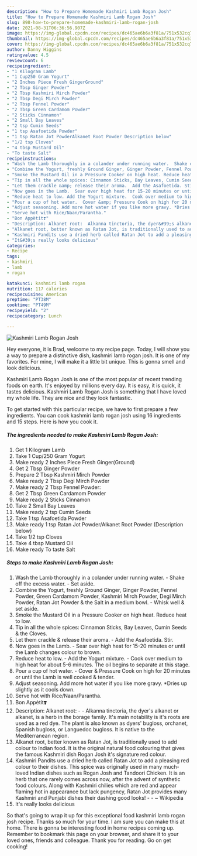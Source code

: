 ```yaml
---
description: "How to Prepare Homemade Kashmiri Lamb Rogan Josh"
title: "How to Prepare Homemade Kashmiri Lamb Rogan Josh"
slug: 898-how-to-prepare-homemade-kashmiri-lamb-rogan-josh
date: 2021-08-31T06:36:56.907Z
image: https://img-global.cpcdn.com/recipes/dc465ae6b6a3f81a/751x532cq70/kashmiri-lamb-rogan-josh-recipe-main-photo.jpg
thumbnail: https://img-global.cpcdn.com/recipes/dc465ae6b6a3f81a/751x532cq70/kashmiri-lamb-rogan-josh-recipe-main-photo.jpg
cover: https://img-global.cpcdn.com/recipes/dc465ae6b6a3f81a/751x532cq70/kashmiri-lamb-rogan-josh-recipe-main-photo.jpg
author: Danny Higgins
ratingvalue: 4.5
reviewcount: 6
recipeingredient:
- "1 Kilogram Lamb"
- "1 Cup250 Gram Yogurt"
- "2 Inches Piece Fresh GingerGround"
- "2 Tbsp Ginger Powder"
- "2 Tbsp Kashmiri Mirch Powder"
- "2 Tbsp Degi Mirch Powder"
- "2 Tbsp Fennel Powder"
- "2 Tbsp Green Cardamom Powder"
- "2 Sticks Cinnamon"
- "2 Small Bay Leaves"
- "2 tsp Cumin Seeds"
- "1 tsp Asafoetida Powder"
- "1 tsp Ratan Jot PowderAlkanet Root Powder Description below"
- "1/2 tsp Cloves"
- "4 tbsp Mustard Oil"
- "To taste Salt"
recipeinstructions:
- "Wash the Lamb thoroughly in a colander under running water.  Shake off the excess water.  Set aside."
- "Combine the Yogurt, freshly Ground Ginger, Ginger Powder, Fennel Powder, Green Cardamom Powder, Kashmiri Mirch Powder, Degi Mirch Powder, Ratan Jot Powder &amp; the Salt in a medium bowl.  Whisk well &amp; set aside."
- "Smoke the Mustard Oil in a Pressure Cooker on high heat. Reduce heat to low."
- "Tip in all the whole spices: Cinnamon Sticks, Bay Leaves, Cumin Seeds &amp; the Cloves."
- "Let them crackle &amp; release their aroma.  Add the Asafoetida. Stir."
- "Now goes in the Lamb.  Sear over high heat for 15-20 minutes or until the Lamb changes colour to brown."
- "Reduce heat to low. Add the Yogurt mixture.  Cook over medium to high heat for about 5-6 minutes. The oil begins to separate at this stage."
- "Pour a cup of hot water.  Cover &amp; Pressure Cook on high for 20 minutes or until the Lamb is well cooked &amp; tender."
- "Adjust seasoning. Add more hot water if you like more gravy. *Dries up slightly as it cools down."
- "Serve hot with Rice/Naan/Parantha."
- "Bon Appètit❣️"
- "Description: Alkanet root:  Alkanna tinctoria, the dyer&#39;s alkanet or alkanet, is a herb in the borage family. It&#39;s main notability is it&#39;s roots are used as a red dye. The plant is also known as dyers&#39; bugloss, orchanet, Spanish bugloss, or Languedoc bugloss. It is native to the Mediterranean region."
- "Alkanet root, better known as Ratan Jot, is traditionally used to add colour to Indian food. It is the original natural food colouring that gives the famous Kashmiri dish Rogan Josh it&#39;s signature red colour."
- "Kashmiri Pandits use a dried herb called Ratan Jot to add a pleasing red colour to their dishes. This spice was originally used in many much-loved Indian dishes such as Rogan Josh and Tandoori Chicken. It is an herb that one rarely comes across now, after the advent of synthetic food colours. Along with Kashmiri chilies which are red and appear flaming hot in appearance but lack pungency, Ratan Jot provides many Kashmiri and Punjabi dishes their dashing good looks!  ~ Wikipedia"
- "It&#39;s really looks delicious"
categories:
- Recipe
tags:
- kashmiri
- lamb
- rogan

katakunci: kashmiri lamb rogan 
nutrition: 117 calories
recipecuisine: American
preptime: "PT38M"
cooktime: "PT49M"
recipeyield: "2"
recipecategory: Lunch

---
```



![Kashmiri Lamb Rogan Josh](https://img-global.cpcdn.com/recipes/dc465ae6b6a3f81a/751x532cq70/kashmiri-lamb-rogan-josh-recipe-main-photo.jpg)

Hey everyone, it is Brad, welcome to my recipe page. Today, I will show you a way to prepare a distinctive dish, kashmiri lamb rogan josh. It is one of my favorites. For mine, I will make it a little bit unique. This is gonna smell and look delicious.

Kashmiri Lamb Rogan Josh is one of the most popular of recent trending foods on earth. It's enjoyed by millions every day. It is easy, it is quick, it tastes delicious. Kashmiri Lamb Rogan Josh is something that I have loved my whole life. They are nice and they look fantastic.




To get started with this particular recipe, we have to first prepare a few ingredients. You can cook kashmiri lamb rogan josh using 16 ingredients and 15 steps. Here is how you cook it.

<!--inarticleads1-->

##### The ingredients needed to make Kashmiri Lamb Rogan Josh:

1. Get 1 Kilogram Lamb
1. Take 1 Cup/250 Gram Yogurt
1. Make ready 2 Inches Piece Fresh Ginger(Ground)
1. Get 2 Tbsp Ginger Powder
1. Prepare 2 Tbsp Kashmiri Mirch Powder
1. Make ready 2 Tbsp Degi Mirch Powder
1. Make ready 2 Tbsp Fennel Powder:
1. Get 2 Tbsp Green Cardamom Powder
1. Make ready 2 Sticks Cinnamon
1. Take 2 Small Bay Leaves
1. Make ready 2 tsp Cumin Seeds
1. Take 1 tsp Asafoetida Powder
1. Make ready 1 tsp Ratan Jot Powder/Alkanet Root Powder (Description below)
1. Take 1/2 tsp Cloves
1. Take 4 tbsp Mustard Oil
1. Make ready To taste Salt




<!--inarticleads2-->

##### Steps to make Kashmiri Lamb Rogan Josh:

1. Wash the Lamb thoroughly in a colander under running water.  - Shake off the excess water.  - Set aside.
1. Combine the Yogurt, freshly Ground Ginger, Ginger Powder, Fennel Powder, Green Cardamom Powder, Kashmiri Mirch Powder, Degi Mirch Powder, Ratan Jot Powder &amp; the Salt in a medium bowl.  - Whisk well &amp; set aside.
1. Smoke the Mustard Oil in a Pressure Cooker on high heat. Reduce heat to low.
1. Tip in all the whole spices: Cinnamon Sticks, Bay Leaves, Cumin Seeds &amp; the Cloves.
1. Let them crackle &amp; release their aroma.  - Add the Asafoetida. Stir.
1. Now goes in the Lamb.  - Sear over high heat for 15-20 minutes or until the Lamb changes colour to brown.
1. Reduce heat to low. - Add the Yogurt mixture.  - Cook over medium to high heat for about 5-6 minutes. The oil begins to separate at this stage.
1. Pour a cup of hot water.  - Cover &amp; Pressure Cook on high for 20 minutes or until the Lamb is well cooked &amp; tender.
1. Adjust seasoning. Add more hot water if you like more gravy. *Dries up slightly as it cools down.
1. Serve hot with Rice/Naan/Parantha.
1. Bon Appètit❣️
1. Description: Alkanet root: -  - Alkanna tinctoria, the dyer&#39;s alkanet or alkanet, is a herb in the borage family. It&#39;s main notability is it&#39;s roots are used as a red dye. The plant is also known as dyers&#39; bugloss, orchanet, Spanish bugloss, or Languedoc bugloss. It is native to the Mediterranean region.
1. Alkanet root, better known as Ratan Jot, is traditionally used to add colour to Indian food. It is the original natural food colouring that gives the famous Kashmiri dish Rogan Josh it&#39;s signature red colour.
1. Kashmiri Pandits use a dried herb called Ratan Jot to add a pleasing red colour to their dishes. This spice was originally used in many much-loved Indian dishes such as Rogan Josh and Tandoori Chicken. It is an herb that one rarely comes across now, after the advent of synthetic food colours. Along with Kashmiri chilies which are red and appear flaming hot in appearance but lack pungency, Ratan Jot provides many Kashmiri and Punjabi dishes their dashing good looks! -  - ~ Wikipedia
1. It&#39;s really looks delicious




So that's going to wrap it up for this exceptional food kashmiri lamb rogan josh recipe. Thanks so much for your time. I am sure you can make this at home. There is gonna be interesting food in home recipes coming up. Remember to bookmark this page on your browser, and share it to your loved ones, friends and colleague. Thank you for reading. Go on get cooking!
